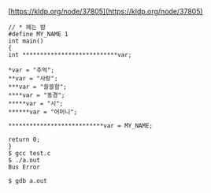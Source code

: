 [https://kldp.org/node/37805](https://kldp.org/node/37805)

```
// * 헤는 밤
#define MY_NAME 1
int main()
{
int ***************************var;

*var = "추억";
**var = "사랑";
***var = "쓸쓸함";
****var = "동경";
*****var = "시";
******var = "어머니";

***************************var = MY_NAME;

return 0;
}
$ gcc test.c
$ ./a.out
Bus Error

$ gdb a.out
```
